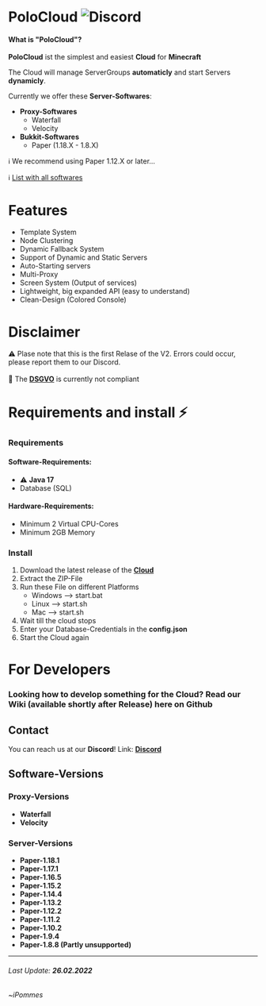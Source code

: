 # PoloCloud ![Discord](https://img.shields.io/discord/864929475108274237?label=Discord&logo=Discord&style=for-the-badge)


#### What is "PoloCloud"?
**PoloCloud** ist the simplest and easiest **Cloud** for **Minecraft**

The Cloud will manage ServerGroups **automaticly** and start Servers **dynamicly**.

Currently we offer these **Server-Softwares**:
- **Proxy-Softwares**
	- Waterfall
	- Velocity
- **Bukkit-Softwares**
	- Paper (1.18.X - 1.8.X)

:information_source: We recommend using Paper 1.12.X or later...

:information_source: [List with all softwares](#software-versions)

# Features
- Template System
- Node Clustering
- Dynamic Fallback System
- Support of Dynamic and Static Servers
- Auto-Starting servers
- Multi-Proxy
- Screen System (Output of services)  
- Lightweight, big expanded API (easy to understand)
- Clean-Design (Colored Console)

# Disclaimer

:warning: Plase note that this is the first Relase of the V2. Errors could occur, please report them to our Discord.
<br>
<br>
:triangular_flag_on_post: The [**DSGVO**](https://dsgvo-gesetz.de) is currently not compliant

# Requirements and install :zap:

### Requirements

#### Software-Requirements:
-  :warning: **Java 17**
- Database (SQL)

#### Hardware-Requirements:
- Minimum 2 Virtual CPU-Cores
- Minimum 2GB Memory

### Install

1. Download the latest release of the [**Cloud**](https://github.com/PoloServices/PoloCloud/releases)
2. Extract the ZIP-File
3. Run these File on different Platforms
	- Windows --> start.bat
	- Linux --> start.sh
	- Mac --> start.sh
4. Wait till the cloud stops
5. Enter your Database-Credentials in the **config.json**
6. Start the Cloud again

# For Developers

### Looking how to develop something for the Cloud? Read our Wiki (available shortly after Release) here on Github

## Contact

You can reach us at our **Discord**!
Link: [**Discord**](https://discord.com/invite/2yDWH3VxKC)

## Software-Versions

### **Proxy-Versions**
- **Waterfall**
- **Velocity**

### **Server-Versions**
 - **Paper-1.18.1**
 - **Paper-1.17.1**
 - **Paper-1.16.5**
 - **Paper-1.15.2**
 - **Paper-1.14.4**
 - **Paper-1.13.2**
 - **Paper-1.12.2**
 - **Paper-1.11.2**
 - **Paper-1.10.2**
 - **Paper-1.9.4**
 - **Paper-1.8.8 (Partly unsupported)**

<hr></hr>

###### Last Update: **26.02.2022**
###### ~iPommes

